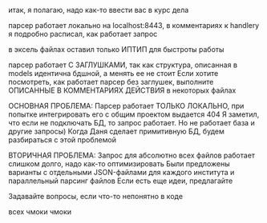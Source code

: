 итак, я полагаю, надо как-то ввести вас в курс дела

парсер работает локально на localhost:8443, в комментариях к handlerу я подробно расписал, как работает запрос

в эксель файлах оставил только ИПТИП для быстроты работы

парсер работает С ЗАГЛУШКАМИ, так как структура, описанная в models идентична бдшной, а менять ее не стоит
Если хотите посмотреть, как работает парсер без заглушек, выполните ОПИСАННЫЕ В КОММЕНТАРИЯХ ДЕЙСТВИЯ в некоторых файлах

ОСНОВНАЯ ПРОБЛЕМА:
Парсер работает ТОЛЬКО ЛОКАЛЬНО, при попытке интегрировать его с общим проектом выдается 404 
Я заметил, что если не подключать БД, то запрос работает. Но не работает база и другие запросы)
Когда Даня сделает примитивную БД, будем разбираться с этой проблемой

ВТОРИЧНАЯ ПРОБЛЕМА:
Запрос для абсолютно всех файлов работает слишком долго, надо как-то оптимизировать
Были предложены варианты с отдельными JSON-файлами для каждого института и параллельный парсинг файлов
Если есть еще идеи, предлагайте

Задавайте вопросы, если что-то непонятно в коде

всех чмоки чмоки
